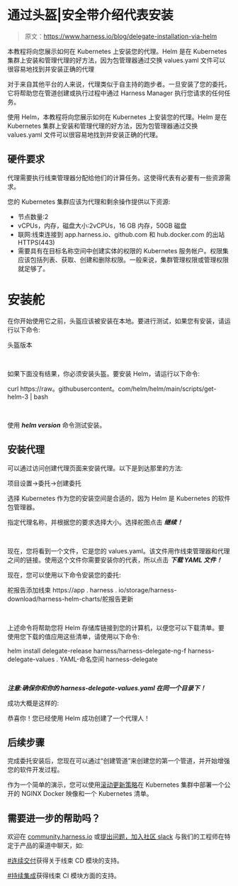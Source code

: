 # 通过头盔|安全带介绍代表安装

> 原文：<https://www.harness.io/blog/delegate-installation-via-helm>

本教程将向您展示如何在 Kubernetes 上安装您的代理。Helm 是在 Kubernetes 集群上安装和管理代理的好方法，因为包管理器通过交换 values.yaml 文件可以很容易地找到并安装正确的代理

对于来自其他平台的人来说，代理类似于自主持的跑步者。一旦安装了您的委托，它将帮助您在管道创建或执行过程中通过 Harness Manager 执行您请求的任何任务。

使用 Helm，本教程将向您展示如何在 Kubernetes 上安装您的代理。Helm 是在 Kubernetes 集群上安装和管理代理的好方法，因为包管理器通过交换 values.yaml 文件可以很容易地找到并安装正确的代理。

## 硬件要求

代理需要执行线束管理器分配给他们的计算任务。这使得代表有必要有一些资源需求。

您的 Kubernetes 集群应该为代理和剩余操作提供以下资源:

*   节点数量:2
*   vCPUs，内存，磁盘大小:2vCPUs，16 GB 内存，50GB 磁盘
*   联网:线束连接到 app.harness.io、github.com 和 hub.docker.com 的出站 HTTPS(443)
*   需要具有在目标名称空间中创建实体的权限的 Kubernetes 服务帐户。权限集应该包括列表、获取、创建和删除权限。一般来说，集群管理权限或管理权限就足够了。

# 安装舵

在你开始使用它之前，头盔应该被安装在本地。要进行测试，如果您有安装，请运行以下命令:

头盔版本

‍

如果下面没有结果，你必须安装头盔。要安装 Helm，请运行以下命令:

curl https://raw。githubusercontent。com/helm/helm/main/scripts/get-helm-3 | bash

‍

使用 ***helm version*** 命令测试安装。

## 安装代理

可以通过访问创建代理页面来安装代理。以下是到达那里的方法:

项目设置->委托->创建委托

选择 Kubernetes 作为您的安装空间是合适的，因为 Helm 是 Kubernetes 的软件包管理器。

指定代理名称，并根据您的要求选择大小。选择舵图点击 ***继续！***

‍

现在，您将看到一个文件，它是您的 values.yaml。该文件用作线束管理器和代理之间的链接。使用这个文件你需要安装你的代表，所以点击 ***下载 YAML 文件！***

现在，您可以使用以下命令安装您的委托:

舵报告添加线束 https://app . harness . io/storage/harness-download/harness-helm-charts/舵报告更新

‍

上述命令将帮助您将 Helm 存储库链接到您的计算机，以便您可以下载清单。要使用您下载的值应用这些清单，请使用以下命令:

helm install delegate-release harness/harness-delegate-ng-f harness-delegate-values . YAML-命名空间 harness-delegate

‍

***注意:确保你和你的 harness-delegate-values.yaml 在同一个目录下！***

成功大概是这样的:

恭喜你！您已经使用 Helm 成功创建了一个代理人！

## 后续步骤

完成委托安装后，您现在可以通过“创建管道”来创建您的第一个管道，并开始增强您的软件开发过程。

作为一个简单的演示，您可以使用[滚动更新策略](https://docs.harness.io/article/xsla71qg8t)在 Kubernetes 集群中部署一个公开的 NGINX Docker 映像和一个 Kubernetes 清单。

## 需要进一步的帮助吗？

欢迎在 [community.harness.io](https://community.harness.io/c/harness/7) 或[提出问题，加入社区 slack](https://join.slack.com/t/harnesscommunity/shared_invite/zt-y4hdqh7p-RVuEQyIl5Hcx4Ck8VCvzBw) 与我们的工程师在特定于产品的渠道中聊天，如:

[#连续交付](https://join.slack.com/t/harnesscommunity/shared_invite/zt-y4hdqh7p-RVuEQyIl5Hcx4Ck8VCvzBw)获得关于线束 CD 模块的支持。

[#持续集成](https://join.slack.com/t/harnesscommunity/shared_invite/zt-y4hdqh7p-RVuEQyIl5Hcx4Ck8VCvzBw)获得线束 CI 模块方面的支持。